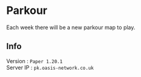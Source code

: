# Parkour

Each week there will be a new parkour map to play.  

## Info

Version : ```Paper 1.20.1```  
Server IP : ```pk.oasis-network.co.uk```  
